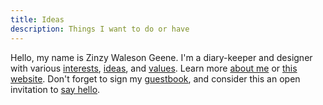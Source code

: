 ```yaml
---
title: Ideas
description: Things I want to do or have
---
```


Hello, my name is Zinzy Waleson Geene. I'm a diary-keeper and designer with various [interests](/interests/), [ideas](/ideas/), and [values](/values/). Learn more [about me](/about/) or [this website](/colophon/). Don't forget to sign my [guestbook](/guestbook/), and consider this an open invitation to [say hello](/hello/).
